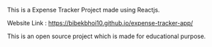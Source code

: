 This is a Expense Tracker Project made using Reactjs.

Website Link : https://bibekbhoi10.github.io/expense-tracker-app/

This is an open source project which is made for educational purpose.
